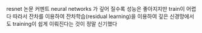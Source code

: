 resnet 논문 커멘트
neural networks 가 깊어 질수록 성능은 좋아지지만 train이 어렵다 따라서 잔차를 이용하여 잔차학습(residual learning)을 이용하여 깊은 신경망에서도 training이 쉽게 이뤄진다는 것이 정말 신기했다
